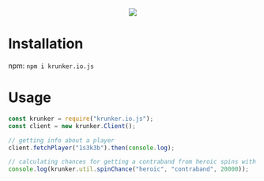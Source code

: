 <div align="center"><a href="https://nodei.co/npm/krunker.io.js/"><img src="https://nodei.co/npm/krunker.io.js.png?downloads=true&stars=true"></a></div>

# Installation
npm: `npm i krunker.io.js`

# Usage
```js
const krunker = require("krunker.io.js");
const client = new krunker.Client();

// getting info about a player
client.fetchPlayer("1s3k3b").then(console.log);

// calculating chances for getting a contraband from heroic spins with 20k KR
console.log(krunker.util.spinChance("heroic", "contraband", 20000));
```
